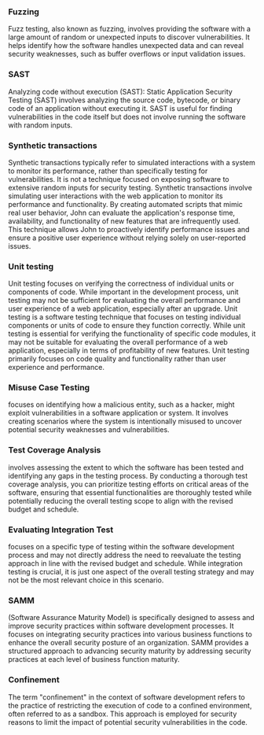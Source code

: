 ### Fuzzing 
Fuzz testing, also known as fuzzing, involves providing the software with a large amount of random or unexpected inputs to discover vulnerabilities. It helps identify how the software handles unexpected data and can reveal security weaknesses, such as buffer overflows or input validation issues.

### SAST
Analyzing code without execution (SAST): Static Application Security Testing (SAST) involves analyzing the source code, bytecode, or binary code of an application without executing it. SAST is useful for finding vulnerabilities in the code itself but does not involve running the software with random inputs.

### Synthetic transactions
Synthetic transactions typically refer to simulated interactions with a system to monitor its performance, rather than specifically testing for vulnerabilities. It is not a technique focused on exposing software to extensive random inputs for security testing.
Synthetic transactions involve simulating user interactions with the web application to monitor its performance and functionality. By creating automated scripts that mimic real user behavior, John can evaluate the application's response time, availability, and functionality of new features that are infrequently used. This technique allows John to proactively identify performance issues and ensure a positive user experience without relying solely on user-reported issues.

### Unit testing
Unit testing focuses on verifying the correctness of individual units or components of code. While important in the development process, unit testing may not be sufficient for evaluating the overall performance and user experience of a web application, especially after an upgrade.
Unit testing is a software testing technique that focuses on testing individual components or units of code to ensure they function correctly. While unit testing is essential for verifying the functionality of specific code modules, it may not be suitable for evaluating the overall performance of a web application, especially in terms of profitability of new features. Unit testing primarily focuses on code quality and functionality rather than user experience and performance.

### Misuse Case Testing 
focuses on identifying how a malicious entity, such as a hacker, might exploit vulnerabilities in a software application or system. It involves creating scenarios where the system is intentionally misused to uncover potential security weaknesses and vulnerabilities.

### Test Coverage Analysis
involves assessing the extent to which the software has been tested and identifying any gaps in the testing process. By conducting a thorough test coverage analysis, you can prioritize testing efforts on critical areas of the software, ensuring that essential functionalities are thoroughly tested while potentially reducing the overall testing scope to align with the revised budget and schedule.

### Evaluating Integration Test 
focuses on a specific type of testing within the software development process and may not directly address the need to reevaluate the testing approach in line with the revised budget and schedule. While integration testing is crucial, it is just one aspect of the overall testing strategy and may not be the most relevant choice in this scenario.


### SAMM 
(Software Assurance Maturity Model) is specifically designed to assess and improve security practices within software development processes. It focuses on integrating security practices into various business functions to enhance the overall security posture of an organization. SAMM provides a structured approach to advancing security maturity by addressing security practices at each level of business function maturity.


### Confinement
The term "confinement" in the context of software development refers to the practice of restricting the execution of code to a confined environment, often referred to as a sandbox. This approach is employed for security reasons to limit the impact of potential security vulnerabilities in the code.
